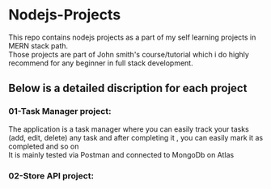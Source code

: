 # Nodejs-Projects

This repo contains nodejs projects as a part of my self learning projects in MERN stack path.<br/>
Those projects are part of John smith's course/tutorial which i do highly recommend for any beginner in full stack development.

## Below is a detailed discription for each project

### 01-Task Manager project:

The application is a task manager where you can easily track your tasks (add, edit, delete) any task and after completing it , you can easily mark it as completed and so on
<br/>
It is mainly tested via Postman and connected to MongoDb on Atlas

### 02-Store API project:
